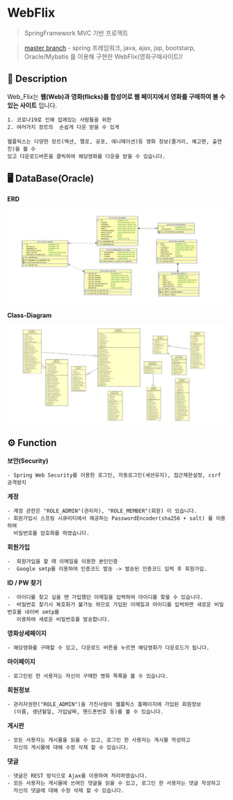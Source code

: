 # WebFlix

> SpringFramework MVC 기반 프로젝트

> [master branch](https://github.com/julyfirst/webflix) - spring 프레임워크, java, ajax, jsp, bootstarp, Oracle/Mybatis 를 이용해 구현한 WebFlix(영화구매사이트)!

## :memo: Description

Web_Flix는 **웹(Web)과 영화(flicks)를 합성어로 웹 페이지에서 영화를 구매하여 볼 수 있는 사이트** 입니다.
```
1. 코로나19로 인해 집에있는 사람들을 위한 
2. 여러가지 장르의  손쉽게 다운 받을 수 있게

웹플릭스는 다양한 장르(액션, 멜로, 공포, 에니메이션)등 영화 정보(줄거리, 예고편, 출연진)을 볼 수 
있고 다운로드버튼을 클릭하여 해당영화를 다운을 받을 수 있습니다.
```
## :desktop_computer: DataBase(Oracle) 
**ERD**

![erd](./erd.JPG)

**Class-Diagram**

![class](./class.JPG)

## :gear: Function

**보안(Security)**
```
- Spring Web Security를 이용한 로그인, 자동로그인(세션유지), 접근제한설정, csrf 공격방지
```
**계정**
```
- 계정 관한은 "ROLE_ADMIN"(관리자), "ROLE_MEMBER"(회원) 이 있습니다.
- 회원가입시 스프링 시큐리티에서 제공하는 PasswordEncoder(sha256 + salt) 를 이용하여 
  비밀번호를 암호화를 하였습니다.
```
**회원가입**
```
-  회원가입을 할 때 이메일을 이용한 본인인증
-  Google smtp를 이용하여 인증코드 발송 -> 발송된 인증코드 입력 후 회원가입.
```

**ID / PW 찾기**
```
-  아이디를 찾고 싶을 땐 가입했던 이메일을 입력하여 아이디를 찾을 수 있습니다.
-  비밀번호 찾기시 복호화가 불가능 하므로 가입된 이메일과 아이디를 입력하면 새로운 비밀번호를 네이버 smtp를
   이용하여 새로운 비밀번호를 발송합니다.
```
**영화상세페이지**
```
- 해당영화를 구매할 수 있고, 다운로드 버튼을 누르면 해당영화가 다운로드가 됩니다.
```

**마이페이지**
```
- 로그인된 한 사용자는 자신이 구매한 영화 목록을 볼 수 있습니다.
```
**회원정보**
```
- 관리자권한("ROLE_ADMIN")을 가진사람이 웹플릭스 홈페이지에 가입된 회원정보
  (이름, 생년월일, 가입날짜, 핸드폰번호 등)를 볼 수 있습니다.
```
**게시판**
```
- 모든 사용자는 게시물을 읽을 수 있고, 로그인 한 사용자는 게시물 작성하고 
  자신의 게시물에 대해 수정 삭제 할 수 있습니다.
```
**댓글**
```
- 댓글은 REST 방식으로 Ajax를 이용하여 처리하였습니다.
- 모든 사용자는 게시물에 쓰여진 댓글을 읽을 수 있고, 로그인 한 사용자는 댓글 작성하고 
  자신의 댓글에 대해 수정 삭제 할 수 있습니다.
```
